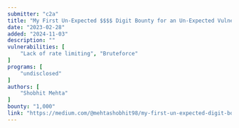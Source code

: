 ```yaml
---
submitter: "c2a"
title: "My First Un-Expected $$$$ Digit Bounty for an Un-Expected Vulnerability"
date: "2023-02-28"
added: "2024-11-03"
description: ""
vulnerabilities: [
    "Lack of rate limiting", "Bruteforce"
]
programs: [
    "undisclosed"
]
authors: [
    "Shobhit Mehta"
]
bounty: "1,000"
link: "https://medium.com/@mehtashobhit98/my-first-un-expected-digit-bounty-for-an-un-expected-vulnerability-b44933d6ebda"
---
```




